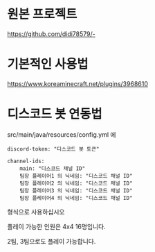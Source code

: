# 원본 프로젝트<br>
https://github.com/didi78579/-


# 기본적인 사용법
https://www.koreaminecraft.net/plugins/3968610


# 디스코드 봇 연동법
src/main/java/resources/config.yml 에


    discord-token: "디스코드 봇 토큰"
    
    channel-ids:
        main: "디스코드 채널 ID"
        팀장 플레이어1 의 닉네임: "디스코드 채널 ID"
        팀장 플레이어2 의 닉네임: "디스코드 채널 ID"
        팀장 플레이어3 의 닉네임: "디스코드 채널 ID"
        팀장 플레이어4 의 닉네임: "디스코드 채널 ID"


형식으로 사용하십시오


플레이 가능한 인원은 4x4 16명입니다.


2팀, 3팀으로도 플레이 가능합니다.
